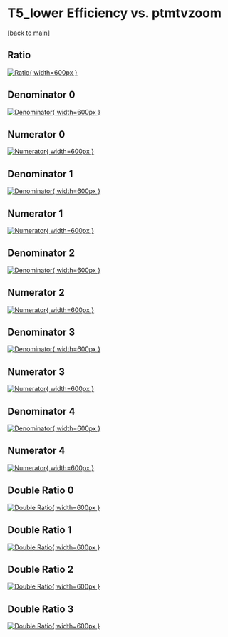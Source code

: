# T5_lower Efficiency vs. ptmtvzoom

[[back to main](./)]



## Ratio

[![Ratio](../mtv/var/T5_lower_vtr_211_1_eff_ptmtvzoom.png){ width=600px }](../mtv/var/T5_lower_vtr_211_1_eff_ptmtvzoom.pdf)

## Denominator 0

[![Denominator](../mtv/den/T5_lower_vtr_211_1_eff_ptmtvzoom_den0.png){ width=600px }](../mtv/den/T5_lower_vtr_211_1_eff_ptmtvzoom_den0.pdf)

## Numerator 0

[![Numerator](../mtv/num/T5_lower_vtr_211_1_eff_ptmtvzoom_num0.png){ width=600px }](../mtv/num/T5_lower_vtr_211_1_eff_ptmtvzoom_num0.pdf)

## Denominator 1

[![Denominator](../mtv/den/T5_lower_vtr_211_1_eff_ptmtvzoom_den1.png){ width=600px }](../mtv/den/T5_lower_vtr_211_1_eff_ptmtvzoom_den1.pdf)

## Numerator 1

[![Numerator](../mtv/num/T5_lower_vtr_211_1_eff_ptmtvzoom_num1.png){ width=600px }](../mtv/num/T5_lower_vtr_211_1_eff_ptmtvzoom_num1.pdf)

## Denominator 2

[![Denominator](../mtv/den/T5_lower_vtr_211_1_eff_ptmtvzoom_den2.png){ width=600px }](../mtv/den/T5_lower_vtr_211_1_eff_ptmtvzoom_den2.pdf)

## Numerator 2

[![Numerator](../mtv/num/T5_lower_vtr_211_1_eff_ptmtvzoom_num2.png){ width=600px }](../mtv/num/T5_lower_vtr_211_1_eff_ptmtvzoom_num2.pdf)

## Denominator 3

[![Denominator](../mtv/den/T5_lower_vtr_211_1_eff_ptmtvzoom_den3.png){ width=600px }](../mtv/den/T5_lower_vtr_211_1_eff_ptmtvzoom_den3.pdf)

## Numerator 3

[![Numerator](../mtv/num/T5_lower_vtr_211_1_eff_ptmtvzoom_num3.png){ width=600px }](../mtv/num/T5_lower_vtr_211_1_eff_ptmtvzoom_num3.pdf)

## Denominator 4

[![Denominator](../mtv/den/T5_lower_vtr_211_1_eff_ptmtvzoom_den4.png){ width=600px }](../mtv/den/T5_lower_vtr_211_1_eff_ptmtvzoom_den4.pdf)

## Numerator 4

[![Numerator](../mtv/num/T5_lower_vtr_211_1_eff_ptmtvzoom_num4.png){ width=600px }](../mtv/num/T5_lower_vtr_211_1_eff_ptmtvzoom_num4.pdf)

## Double Ratio 0

[![Double Ratio](../mtv/ratio/T5_lower_vtr_211_1_eff_ptmtvzoom_ratio0.png){ width=600px }](../mtv/ratio/T5_lower_vtr_211_1_eff_ptmtvzoom_ratio0.pdf)

## Double Ratio 1

[![Double Ratio](../mtv/ratio/T5_lower_vtr_211_1_eff_ptmtvzoom_ratio1.png){ width=600px }](../mtv/ratio/T5_lower_vtr_211_1_eff_ptmtvzoom_ratio1.pdf)

## Double Ratio 2

[![Double Ratio](../mtv/ratio/T5_lower_vtr_211_1_eff_ptmtvzoom_ratio2.png){ width=600px }](../mtv/ratio/T5_lower_vtr_211_1_eff_ptmtvzoom_ratio2.pdf)

## Double Ratio 3

[![Double Ratio](../mtv/ratio/T5_lower_vtr_211_1_eff_ptmtvzoom_ratio3.png){ width=600px }](../mtv/ratio/T5_lower_vtr_211_1_eff_ptmtvzoom_ratio3.pdf)

